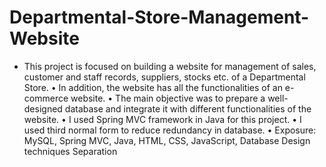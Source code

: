 # Departmental-Store-Management-Website

* This project is focused on building a website for management of sales, customer and staff records, suppliers, stocks etc. of a
Departmental Store.
• In addition, the website has all the functionalities of an e-commerce website.
• The main objective was to prepare a well-designed database and integrate it with different functionalities of the website.
• I used Spring MVC framework in Java for this project.
• I used third normal form to reduce redundancy in database.
• Exposure: MySQL, Spring MVC, Java, HTML, CSS, JavaScript, Database Design techniques
Separation
